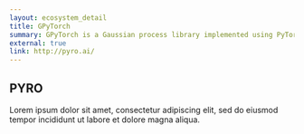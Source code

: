 ```yaml
---
layout: ecosystem_detail
title: GPyTorch
summary: GPyTorch is a Gaussian process library implemented using PyTorch, designed for creating scalable, flexible Gaussian process models.
external: true
link: http://pyro.ai/
---
```


## PYRO

Lorem ipsum dolor sit amet, consectetur adipiscing elit, sed do eiusmod tempor incididunt ut labore et dolore magna aliqua.
